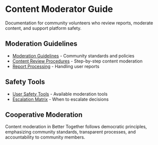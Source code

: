 # Content Moderator Guide

Documentation for community volunteers who review reports, moderate content, and support platform safety.

## Moderation Guidelines
- [Moderation Guidelines](moderation_guidelines.md) - Community standards and policies
- [Content Review Procedures](content_review.md) - Step-by-step content moderation
- [Report Processing](report_processing.md) - Handling user reports

## Safety Tools
- [User Safety Tools](user_safety_tools.md) - Available moderation tools
- [Escalation Matrix](../shared/escalation_matrix.md) - When to escalate decisions

## Cooperative Moderation
Content moderation in Better Together follows democratic principles, emphasizing community standards, transparent processes, and accountability to community members.

